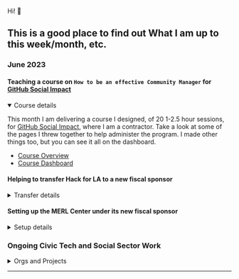 Hi! 👋

## This is a good place to find out What I am up to this week/month, etc.
### June 2023
#### Teaching a course on `How to be an effective Community Manager` for [GitHub Social Impact](https://socialimpact.github.com)
<details open>
<summary>Course details</summary>

This month I am delivering a course I designed, of 20 1-2.5 hour sessions, for [GitHub Social Impact](https://socialimpact.github.com), where I am a contractor.  Take a look at some of the pages I threw together to help administer the program.  I made other things too, but you can see it all on the dashboard.
- [Course Overview](https://dpgoscm.github.io/community-manager-training/overview.html)
- [Course Dashboard](https://dpgoscm.github.io/community-manager-training/)

</details>

#### Helping to transfer Hack for LA to a new fiscal sponsor
<details>
<summary>Transfer details</summary>

Moving Hack for LA from Code for America to Civic Tech Structure, Inc. 501(c)(3) aka CTS
</details>


#### Setting up the MERL Center under its new fiscal sponsor
<details>
<summary>Setup details</summary>

GitHub Social Impact transfered ownership of the [MERL Center](https://merlcenter.org) to CTS in May, and we are finishing the setup of the new tools, transfer of assets from 3 parties, hiring team members and making changes to the website.

</details>

### Ongoing Civic Tech and Social Sector Work
<details>
<summary>Orgs and Projects</summary>
  
- I created a non profit called [Civic Tech Structure](https://civictechstructure.org) and I serve as its president.  
- I am the current volunteer Executive Director of [Hack for LA](https://www.hackforla.org/). 

</details>


<!-- 
GitHub: [Managing your profile README](https://docs.github.com/en/account-and-profile/setting-up-and-managing-your-github-profile/customizing-your-profile/managing-your-profile-readme)
GitHub: [Quickstart for writing on GitHub](https://docs.github.com/en/get-started/writing-on-github/getting-started-with-writing-and-formatting-on-github/quickstart-for-writing-on-github)
 -->
 
 
 ---
 

